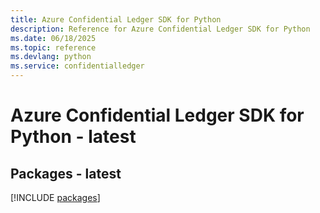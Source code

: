 ```yaml
---
title: Azure Confidential Ledger SDK for Python
description: Reference for Azure Confidential Ledger SDK for Python
ms.date: 06/18/2025
ms.topic: reference
ms.devlang: python
ms.service: confidentialledger
---
```

# Azure Confidential Ledger SDK for Python - latest
## Packages - latest
[!INCLUDE [packages](confidential-ledger-index.md)]